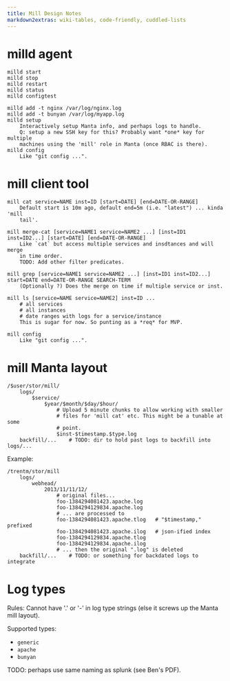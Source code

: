 ```yaml
---
title: Mill Design Notes
markdown2extras: wiki-tables, code-friendly, cuddled-lists
---
```


# milld agent

    milld start
    milld stop
    milld restart
    milld status
    milld configtest

    milld add -t nginx /var/log/nginx.log
    milld add -t bunyan /var/log/myapp.log
    milld setup
        Interactively setup Manta info, and perhaps logs to handle.
        Q: setup a new SSH key for this? Probably want *one* key for multiple
        machines using the 'mill' role in Manta (once RBAC is there).
    milld config
        Like "git config ...".


# mill client tool

    mill cat service=NAME inst=ID [start=DATE] [end=DATE-OR-RANGE]
        Default start is 10m ago, default end=5m (i.e. "latest") ... kinda 'mill
        tail'.

    mill merge-cat [service=NAME1 service=NAME2 ...] [inst=ID1 inst=ID2...] [start=DATE] [end=DATE-OR-RANGE]
        Like `cat` but access multiple services and insdtances and will merge
        in time order.
        TODO: Add other filter predicates.

    mill grep [service=NAME1 service=NAME2 ...] [inst=ID1 inst=ID2...] start=DATE end=DATE-OR-RANGE SEARCH-TERM
        (Optionally ?) Does the merge on time if multiple service or inst.

    mill ls [service=NAME service=NAME2] inst=ID ...
        # all services
        # all instances
        # date ranges with logs for a service/instance
        This is sugar for now. So punting as a *req* for MVP.

    mill config
        Like "git config ...".


# mill Manta layout

    /$user/stor/mill/
        logs/
            $service/
                $year/$month/$day/$hour/
                    # Upload 5 minute chunks to allow working with smaller
                    # files for 'mill cat' etc. This might be a tunable at some
                    # point.
                    $inst-$timestamp.$type.log
        backfill/...    # TODO: dir to hold past logs to backfill into logs/...

Example:

    /trentm/stor/mill
        logs/
            webhead/
                2013/11/11/12/
                    # original files...
                    foo-1384294081423.apache.log
                    foo-1384294129834.apache.log
                    # ... are processed to
                    foo-1384294081423.apache.tlog   # "$timestamp," prefixed
                    foo-1384294081423.apache.ilog   # json-ified index
                    foo-1384294129834.apache.tlog
                    foo-1384294129834.apache.ilog
                    # ... then the original ".log" is deleted
        backfill/...    # TODO: or something for backdated logs to integrate


# Log types

Rules: Cannot have '.' or '-' in log type strings (else it screws up the
Manta mill layout).

Supported types:

- `generic`
- `apache`
- `bunyan`

TODO: perhaps use same naming as splunk (see Ben's PDF).
